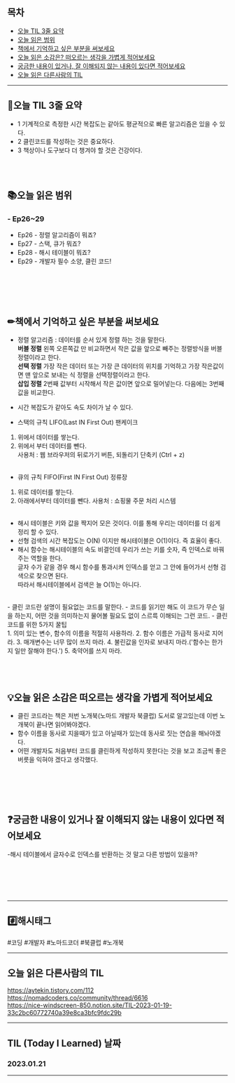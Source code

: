 
## 목차

- [오늘 TIL 3줄 요약](#오늘-TIL-3줄-요약)
- [오늘 읽은 범위](#오늘-읽은-범위)
- [책에서 기억하고 싶은 부분을 써보세요](#책에서-기억하고-싶은-부분을-써보세요)
- [오늘 읽은 소감은? 떠오르는 생각을 가볍게 적어보세요](#오늘-읽은-소감은-떠오르는-생각을-가볍게-적어보세요)
- [궁금한 내용이 있거나, 잘 이해되지 않는 내용이 있다면 적어보세요](#궁금한-내용이-있거나-잘-이해되지-않는-내용이-있다면-적어보세요)
- [오늘 읽은 다른사람의 TIL](#오늘-읽은-다른사람의-TIL)

***
## 🌠오늘 TIL 3줄 요약

- 1 기계적으로 측정한 시간 복잡도는 같아도 평균적으로 빠른 알고리즘은 있을 수 있다.
- 2 클린코드를 작성하는 것은 중요하다.
- 3 책상이나 도구보다 더 챙겨야 할 것은 건강이다.
<br>
<br>


## 📚오늘 읽은 범위

### - Ep26~29
- Ep26 - 정렬 알고리즘이 뭐죠?
- Ep27 - 스택, 큐가 뭐죠?
- Ep28 - 해시 테이블이 뭐죠?
- Ep29 - 개발자 필수 소양, 클린 코드!
 
<br>
<br>
<br>
<br>


## ✏책에서 기억하고 싶은 부분을 써보세요
- 정렬 알고리즘 : 데이터를 순서 있게 정렬 하는 것을 말한다.<br>
**버블 정렬** 왼쪽 오른쪽값 만 비교하면서 작은 값을 앞으로 빼주는 정렬방식을 버블 정렬이라고 한다.<br>
**선택 정렬** 가장 작은 데이터 또는 가장 큰 데이터의 위치를 기억하고 가장 작은값이면 맨 앞으로 보내는 식 정렬을 선택정렬이라고 한다.<br>
**삽입 정렬** 2번째 값부터 시작해서 작은 값이면 앞으로 밀어넣는다. 다음에는 3번째 값을 비교한다.<br>

- 시간 복잡도가 같아도 속도 차이가 날 수 있다.<br>
- 스택의 규칙 LIFO(Last IN First Out) 팬케이크<br>
1. 위에서 데이터를 쌓는다.<br>
2. 위에서 부터 데이터를 뺀다.<br>
사용처 : 웹 브라우저의 뒤로가기 버튼, 되돌리기 단축키 (Ctrl + z) <br><br>

-  큐의 규칙 FIFO(First IN First Out) 정류장
1. 위로 데이터를 쌓는다.
2. 아래에서부터 데이터를 뺀다.
사용처 : 쇼핑물 주문 처리 시스템<br><br>

- 해시 테이블은 키와 값을 짝지어 모은 것이다. 이를 통해 우리는 데이터를 더 쉽게 정리 할 수 있다.
- 선형 검색의 시간 복잡도는 O(N) 이지만 해시테이블은 O(1)이다. 즉 효율이 좋다.
- 해시 함수는 해시테이블의 속도 비결인데 우리가 쓰는 키를 숫자, 즉 인덱스로 바꿔주는 역할을 한다.<br>
글자 수가 같을 경우 해시 함수를 통과시켜 인덱스를 얻고 그 안에 들어가서 선형 검색으로 찾으면 된다. <br>
따라서 해시테이블에서 검색은 늘 O(1)는 아니다.<br>
<br>
- 클린 코드란 설명이 필요없는 코드를 말한다.
- 코드를 읽기만 해도 이 코드가 무슨 일을 하는지, 어떤 것을 의미하는지 물어볼 필요도 없이 스르륵 이해되는 그런 코드.
- 클린 코드를 위한 5가지 꿀팁<br>
1. 의미 있는 변수, 함수의 이름을 적절히 사용하라.
2. 함수 이름은 가급적 동사로 지어라.
3. 매개변수는 너무 많이 쓰지 마라.
4. 불린값을 인자로 보내지 마라.('함수는 한가지 일만 잘해야 한다.')
5. 축약어를 쓰지 마라.


<br>
<br>
<br>
<br>


## 💡오늘 읽은 소감은 떠오르는 생각을 가볍게 적어보세요
- 클린 코드라는 책은 저번 노개북(노마드 개발자 북클럽) 도서로 알고있는데 이번 노개북이 끝나면 읽어봐야겠다.
- 함수 이름을 동사로 지을때가 있고 아닐때가 있는데 동사로 짓는 연습을 해놔야겠다.
- 어떤 개발자도 처음부터 코드를 클린하게 작성하지 못한다는 것을 보고 조금씩 좋은 버릇을 익혀야 겠다고 생각했다.
<br>
<br>
<br>
<br>


## ❓궁금한 내용이 있거나 잘 이해되지 않는 내용이 있다면 적어보세요
-해시 테이블에서 글자수로 인덱스를 반환하는 것 말고 다른 방법이 있을까?


<br>
<br>
<br>
<br>







***

## #️⃣해시태그 ##
#코딩 #개발자 #노마드코더 #북클럽 #노개북

***

## 오늘 읽은 다른사람의 TIL
https://aytekin.tistory.com/112  
https://nomadcoders.co/community/thread/6616  
https://nice-windscreen-850.notion.site/TIL-2023-01-19-33c2bc60772740a39e8ca3bfc9fdc29b



***

## TIL (Today I Learned) 날짜
  
  ### 2023.01.21
  
***
